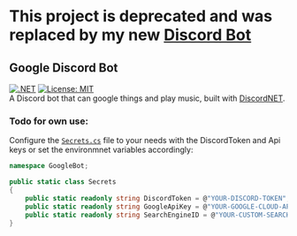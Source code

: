 # This project is deprecated and was replaced by my new [Discord Bot](https://github.com/MatthiasHarzer/DiscordBot)

## Google Discord Bot
[![.NET](https://github.com/MatthiasHarzer/GoogleDiscordBot/actions/workflows/dotnet.yml/badge.svg)](https://github.com/MatthiasHarzer/GoogleDiscordBot/actions/workflows/dotnet.yml)
[![License: MIT](https://img.shields.io/badge/License-MIT-yellow.svg)](https://opensource.org/licenses/MIT)
<br>
A Discord bot that can google things and play music, built with [DiscordNET](https://discordnet.dev/).

### Todo for own use:
Configure the [`Secrets.cs`](/GoogleBot/Secrets.cs) file to your needs with the DiscordToken and Api keys or set the environmnet variables accordingly:
```cs
namespace GoogleBot;

public static class Secrets
{
    public static readonly string DiscordToken = @"YOUR-DISCORD-TOKEN";
    public static readonly string GoogleApiKey = @"YOUR-GOOGLE-CLOUD-API-KEY";
    public static readonly string SearchEngineID = @"YOUR-CUSTOM-SEARCHENGINE-ID";
}

```
